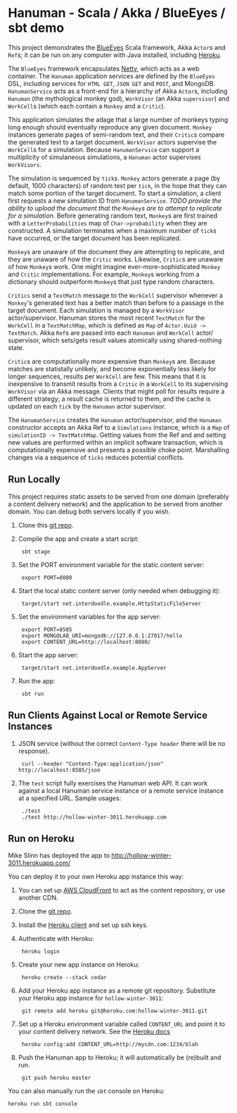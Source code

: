 Hanuman - Scala / Akka / BlueEyes / sbt demo
============================================

This project demonstrates the [BlueEyes](https://github.com/jdegoes/blueeyes) Scala framework,
Akka ````Actor````s and ````Ref````s; it can be run on any computer with Java installed, including
[Heroku](https://api.heroku.com/myapps/strong-galaxy-4334).

The ````BlueEyes```` framework encapsulates [Netty](http://netty.io/), which acts as a web container.
The ````Hanuman```` application services are defined by the ````BlueEyes```` DSL,
including services for ````HTML GET````, ````JSON GET```` and ````POST````, and MongoDB.
````HanumanService```` acts as a front-end for a hierarchy of Akka ````Actor````s, including ````Hanuman````
(the mythological monkey god), ````WorkVisor```` (an Akka ````supervisor````) and ````WorkCell````s
(which each contain a ````Monkey```` and a ````Critic````).

This application simulates the adage that a large number of monkeys typing long enough should eventually reproduce any
given document.
````Monkey```` instances generate pages of semi-random text, and their ````Critic````s compare the generated text to a
target document.
````WorkVisor```` actors supervise the ````WorkCell````s for a simulation.
Because ````HanumanService```` can support a multiplicity of simulaneous simulations,
a ````Hanuman```` actor supervises ````WorkVisors````.

The simulation is sequenced by ````tick````s.
````Monkey```` actors generate a page (by default, 1000 characters) of random text per ````tick````,
in the hope that they can match some portion of the target document.
To start a simulation, a client first requests a new simulation ID from ````HanumanService````.
_TODO provide the ability to upload the document that the ````Monkey````s are to attempt to replicate for a simulation._
Before generating random text, ````Monkey````s are first trained with a ````LetterProbabilities```` map of
````Char->probability```` when they are constructed.
A simulation terminates when a maximum number of ````tick````s have occurred, or the target document has been replicated.

````Monkey````s are unaware of the document they are attempting to replicate, and they are unaware of how the
````Critic```` works.
Likewise, ````Critic````s are unaware of how ````Monkey````s work.
One might imagine ever-more-sophisticated ````Monkey```` and ````Critic```` implementations.
For example, ````Monkey````s working from a dictionary should outperform ````Monkey````s that just type random characters.

````Critics```` send a ````TextMatch```` message to the ````WorkCell```` supervisor whenever a ````Monkey````'s
generated text has a better match than before to a passage in the target document.
Each simulation is managed by a ````WorkVisor```` actor/supervisor.
Hanuman stores the most recent ````TextMatch```` for the ````WorkCell```` in a ````TextMatchMap````,
which is defined as ````Map```` of ````Actor.Uuid -> TextMatch````.
Akka ````Ref````s are passed into each ````Hanuman```` and ````WorkCell```` actor/ supervisor, which sets/gets result
values atomically using shared-nothing state.

````Critic````s are computationally more expensive than ````Monkey````s are.
Because matches are statistally unlikely, and become exponentially less likely for longer sequences,
results per ````WorkCell```` are few.
This means that it is inexpensive to transmit results from a ````Critic```` in a ````WorkCell```` to its supervising
````WorkVisor```` via an Akka message.
Clients that might poll for results require a different strategy; a result cache is returned to them,
and the cache is updated on each ````tick```` by the ````Hanuman```` actor supervisor.

The ````HanumanService```` creates the ````Hanuman```` actor/supervisor, and the ````Hanuman```` constructor accepts an
Akka Ref to a ````Simulations```` instance, which is a ````Map```` of ````simulationID -> TextMatchMap````.
Getting values from the Ref and and setting new values are performed within an implicit software transaction, which is
computationally expensive and presents a possible choke point.
Marshalling changes via a sequence of ````ticks```` reduces potential conflicts.


Run Locally
-----------

This project requires static assets to be served from one domain (preferably a content delivery network) and the application to be served from another domain.
You can debug both servers locally if you wish.

1. Clone this [git repo](https://github.com/mslinn/hanuman).

2. Compile the app and create a start script:

        sbt stage

3. Set the PORT environment variable for the static content server:

        export PORT=8080

4. Start the local static content server (only needed when debugging it):

        target/start net.interdoodle.example.HttpStaticFileServer

5. Set the environment variables for the app server:

        export PORT=8585
        export MONGOLAB_URI=mongodb://127.0.0.1:27017/hello
        export CONTENT_URL=http://localhost:8080/

6. Start the app server:

        target/start net.interdoodle.example.AppServer
        
3. Run the app:

        sbt run


Run Clients Against Local or Remote Service Instances
-----------------------------------------------------

1. JSON service (without the correct `Content-Type header` there will be no response).

        curl --header "Content-Type:application/json" http://localhost:8585/json

2. The ````test```` script fully exercises the Hanuman web API. It can work against a local Hanuman service instance
or a remote service instance at a specified URL. Sample usages:

        ./test
        ./test http://hollow-winter-3011.herokuapp.com


Run on Heroku
-------------

Mike Slinn has deployed the app to http://hollow-winter-3011.herokuapp.com/

You can deploy it to your own Heroku app instance this way:

1. You can set up [AWS CloudFront](http://aws.amazon.com/cloudfront/) to act as the content repository, or use another CDN.

2. Clone the [git repo](https://github.com/mslinn/hanuman).

3. Install the [Heroku client](http://toolbelt.herokuapp.com/) and set up ssh keys.

4. Authenticate with Heroku:

        heroku login

5. Create your new app instance on Heroku:

        heroku create --stack cedar

6. Add your Heroku app instance as a remote git repository. 
Substitute your Heroku app instance for ````hollow-winter-3011````:

        git remote add heroku git@heroku.com:hollow-winter-3011.git

7. Set up a Heroku environment variable called ````CONTENT_URL```` and point it to your content delivery network.
See the [Heroku docs](http://devcenter.heroku.com/articles/config-vars)

        heroku config:add CONTENT_URL=http://mycdn.com:1234/blah

8. Push the Hanuman app to Heroku; it will automatically be (re)built and run.

        git push heroku master

You can also manually run the ````sbt```` console on Heroku:

    heroku run sbt console
